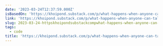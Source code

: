 ```yaml
---
date: '2023-03-24T12:37:59.000Z'
isBasedOn: 'https://khoipond.substack.com/p/what-happens-when-anyone-can-talk'
link: 'https://khoipond.substack.com/p/what-happens-when-anyone-can-talk'
slug: 2023-03-24-httpskhoipondsubstackcompwhat-happens-when-anyone-can-talk
tags:
  - code
title: 'https://khoipond.substack.com/p/what-happens-when-anyone-can-talk'
---
```


